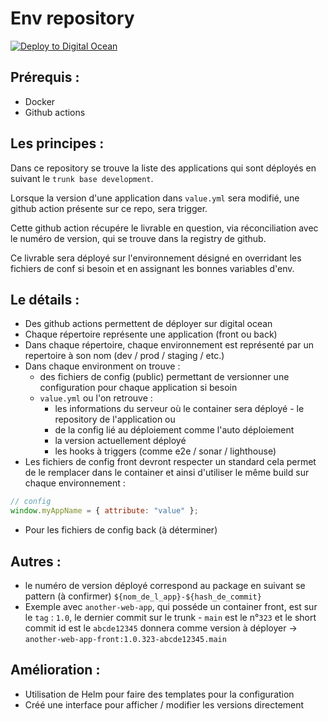 # Env repository

[![Deploy to Digital Ocean](https://github.com/Horsty80/test-github-env/actions/workflows/digital_ocean.yml/badge.svg?branch=main&event=push)](https://github.com/Horsty80/test-github-env/actions/workflows/digital_ocean.yml)

## Prérequis :

- Docker
- Github actions

## Les principes :

Dans ce repository se trouve la liste des applications qui sont déployés en suivant le `trunk base development`.

Lorsque la version d'une application dans `value.yml` sera modifié, une github action présente sur ce repo, sera trigger.

Cette github action récupére le livrable en question, via réconciliation avec le numéro de version, qui se trouve dans la registry de github.

Ce livrable sera déployé sur l'environnement désigné en overridant les fichiers de conf si besoin et en assignant les bonnes variables d'env.

## Le détails :

- Des github actions permettent de déployer sur digital ocean
- Chaque répertoire représente une application (front ou back)
- Dans chaque répertoire, chaque environnement est représenté par un repertoire à son nom (dev / prod / staging / etc.)
- Dans chaque environment on trouve :
  - des fichiers de config (public) permettant de versionner une configuration pour chaque application si besoin
  - `value.yml` ou l'on retrouve :
    - les informations du serveur où le container sera déployé - le repository de l'application ou
    - de la config lié au déploiement comme l'auto déploiement
    - la version actuellement déployé
    - les hooks à triggers (comme e2e / sonar / lighthouse)
- Les fichiers de config front devront respecter un standard cela permet de le remplacer dans le container et ainsi d'utiliser le même build sur chaque environnement :

```js
// config
window.myAppName = { attribute: "value" };
```

- Pour les fichiers de config back (à déterminer)

## Autres :

- le numéro de version déployé correspond au package en suivant se pattern (à confirmer) `${nom_de_l_app}-${hash_de_commit}`
- Exemple avec `another-web-app`, qui posséde un container front, est sur le `tag` : `1.0`, le dernier commit sur le trunk - `main` est le n°`323` et le short commit id est le `abcde12345` donnera comme version à déployer -> `another-web-app-front:1.0.323-abcde12345.main`

## Amélioration :

- Utilisation de Helm pour faire des templates pour la configuration
- Créé une interface pour afficher / modifier les versions directement
